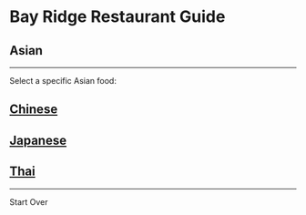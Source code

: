 # Bay Ridge Restaurant Guide
## Asian
---
Select a specific Asian food:
## [Chinese](chinese.md) 
## [Japanese](japanese.md)
## [Thai](thai.md)
---
Start Over